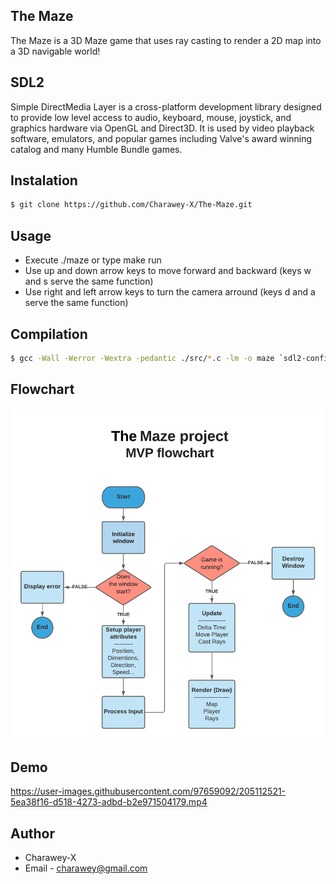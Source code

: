 ## The Maze

The Maze is a 3D Maze game that uses ray casting to render a 2D map into a 3D navigable world!


## SDL2 

Simple DirectMedia Layer is a cross-platform development library designed to provide low level access to audio, keyboard, mouse, joystick, and graphics hardware via OpenGL and Direct3D. It is used by video playback software, emulators, and popular games including Valve's award winning catalog and many Humble Bundle games.

## Instalation
 
```sh
$ git clone https://github.com/Charawey-X/The-Maze.git
```
## Usage

* Execute ./maze or type make run 
* Use up and down arrow keys to move forward and backward (keys w and s serve the same function)
* Use right and left arrow keys to turn the camera arround (keys d and a serve the same function)

## Compilation

```sh
$ gcc -Wall -Werror -Wextra -pedantic ./src/*.c -lm -o maze `sdl2-config --cflags` `sdl2-config --libs`;
```

## Flowchart

![The Maze Flow Chart](FlowChart.png)

## Demo

https://user-images.githubusercontent.com/97659092/205112521-5ea38f16-d518-4273-adbd-b2e971504179.mp4

## Author
 - Charawey-X
 - Email - charawey@gmail.com
